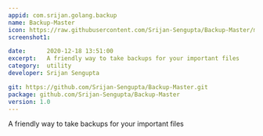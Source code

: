 ```yaml
---
appid: com.srijan.golang.backup
name: Backup-Master
icon: https://raw.githubusercontent.com/Srijan-Sengupta/Backup-Master/master/Icon.png
screenshot1: 

date:      2020-12-18 13:51:00
excerpt:   A friendly way to take backups for your important files
category:  utility
developer: Srijan Sengupta

git: https://github.com/Srijan-Sengupta/Backup-Master.git
package: github.com/Srijan-Sengupta/Backup-Master
version: 1.0
---
```


A friendly way to take backups for your important files


